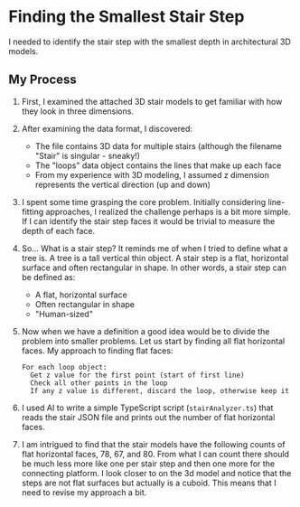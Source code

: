 # Finding the Smallest Stair Step

I needed to identify the stair step with the smallest depth in architectural 3D models.

## My Process

1. First, I examined the attached 3D stair models to get familiar with how they look in three dimensions.

2. After examining the data format, I discovered:
   - The file contains 3D data for multiple stairs (although the filename "Stair" is singular - sneaky!)
   - The "loops" data object contains the lines that make up each face
   - From my experience with 3D modeling, I assumed z dimension represents the vertical direction (up and down)

3. I spent some time grasping the core problem. Initially considering line-fitting approaches, I realized the challenge perhaps is a bit more simple. If I can identify the stair step faces it would be trivial to measure the depth of each face.

4. So... What is a stair step? It reminds me of when I tried to define what a tree is. A tree is a tall vertical thin object. A stair step is a flat, horizontal surface and often rectangular in shape. In other words, a stair step can be defined as:
   - A flat, horizontal surface
   - Often rectangular in shape
   - "Human-sized"

5. Now when we have a definition a good idea would be to divide the problem into smaller problems. Let us start by finding all flat horizontal faces. My approach to finding flat faces:
   ```
   For each loop object:
     Get z value for the first point (start of first line)
     Check all other points in the loop
     If any z value is different, discard the loop, otherwise keep it
   ```

6. I used AI to write a simple TypeScript script (`stairAnalyzer.ts`) that reads the stair JSON file and prints out the number of flat horizontal faces.

7. I am intrigued to find that the stair models have the following counts of flat horizontal faces, 78, 67, and 80. From what I can count there should be much less more like one per stair step and then one more for the connecting platform. I look closer to on the 3d model and notice that the steps are not flat surfaces but actually is a cuboid. This means that I need to revise my approach a bit.
